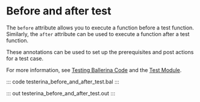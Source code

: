 # Before and after test

The `before` attribute allows you to execute a function before a test function.
Similarly, the `after` attribute can be used to execute a function after a test function.

These annotations can be used to set up the prerequisites and post actions for a test case.

For more information, see [Testing Ballerina Code](https://ballerina.io/learn/testing-ballerina-code/testing-quick-start/)
and the [Test Module](https://lib.ballerina.io/ballerina/test/latest/).

::: code testerina_before_and_after_test.bal :::

::: out testerina_before_and_after_test.out :::